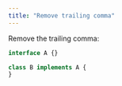```yaml
---
title: "Remove trailing comma"
---
```


Remove the trailing comma:

```ts
interface A {}

class B implements A {
}
```
